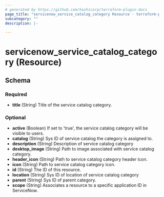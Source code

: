 ```yaml
---
# generated by https://github.com/hashicorp/terraform-plugin-docs
page_title: "servicenow_service_catalog_category Resource - terraform-provider-servicenow"
subcategory: ""
description: |-
  
---
```


# servicenow_service_catalog_category (Resource)





<!-- schema generated by tfplugindocs -->
## Schema

### Required

- **title** (String) Title of the service catalog category.

### Optional

- **active** (Boolean) If set to 'true', the service catalog category will be visible to users.
- **catalog** (String) Sys ID of service catalog the category is assigned to.
- **description** (String) Description of service catalog category
- **desktop_image** (String) Path to image associated with service catalog category.
- **header_icon** (String) Path to service catalog category header icon.
- **icon** (String) Path to service catalog category icon.
- **id** (String) The ID of this resource.
- **location** (String) Sys ID of location of service catalog category
- **parent** (String) Sys ID of parent category.
- **scope** (String) Associates a resource to a specific application ID in ServiceNow.


